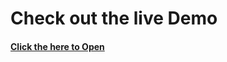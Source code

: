 # Check out the live Demo 

#### <a href="https://travel-buddy-tau.vercel.app/">Click the here to Open</a>

<!-- npm i @material-ui/core @material-ui/icons @material-ui/lab @react-google-maps/api axios google-map-react -->
<!-- https://console.cloud.google.com/projectcreate   ===> get the google-map-api key -->
